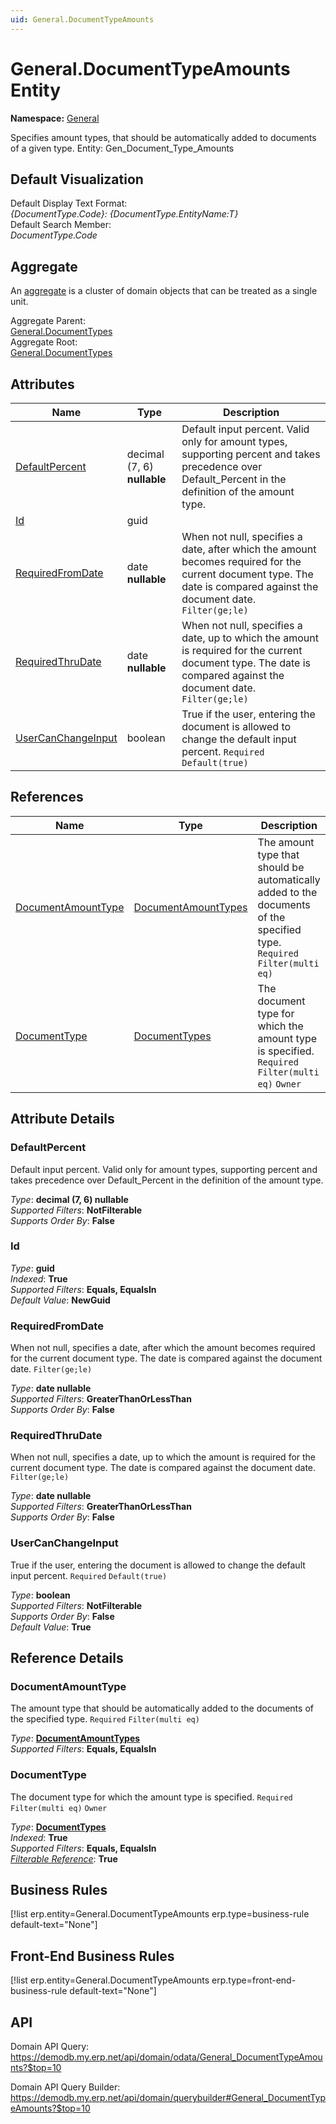```yaml
---
uid: General.DocumentTypeAmounts
---
```

# General.DocumentTypeAmounts Entity

**Namespace:** [General](General.md)  

Specifies amount types, that should be automatically added to documents of a given type. Entity: Gen_Document_Type_Amounts

## Default Visualization
Default Display Text Format:  
_{DocumentType.Code}: {DocumentType.EntityName:T}_  
Default Search Member:  
_DocumentType.Code_  

## Aggregate
An [aggregate](https://docs.erp.net/tech/advanced/concepts/aggregates.html) is a cluster of domain objects that can be treated as a single unit.  

Aggregate Parent:  
[General.DocumentTypes](General.DocumentTypes.md)  
Aggregate Root:  
[General.DocumentTypes](General.DocumentTypes.md)  

## Attributes

| Name | Type | Description |
| ---- | ---- | --- |
| [DefaultPercent](General.DocumentTypeAmounts.md#defaultpercent) | decimal (7, 6) __nullable__ | Default input percent. Valid only for amount types, supporting percent and takes precedence over Default_Percent in the definition of the amount type. 
| [Id](General.DocumentTypeAmounts.md#id) | guid |  
| [RequiredFromDate](General.DocumentTypeAmounts.md#requiredfromdate) | date __nullable__ | When not null, specifies a date, after which the amount becomes required for the current document type. The date is compared against the document date. `Filter(ge;le)` 
| [RequiredThruDate](General.DocumentTypeAmounts.md#requiredthrudate) | date __nullable__ | When not null, specifies a date, up to which the amount is required for the current document type. The date is compared against the document date. `Filter(ge;le)` 
| [UserCanChangeInput](General.DocumentTypeAmounts.md#usercanchangeinput) | boolean | True if the user, entering the document is allowed to change the default input percent. `Required` `Default(true)` 

## References

| Name | Type | Description |
| ---- | ---- | --- |
| [DocumentAmountType](General.DocumentTypeAmounts.md#documentamounttype) | [DocumentAmountTypes](General.DocumentAmountTypes.md) | The amount type that should be automatically added to the documents of the specified type. `Required` `Filter(multi eq)` |
| [DocumentType](General.DocumentTypeAmounts.md#documenttype) | [DocumentTypes](General.DocumentTypes.md) | The document type for which the amount type is specified. `Required` `Filter(multi eq)` `Owner` |


## Attribute Details

### DefaultPercent

Default input percent. Valid only for amount types, supporting percent and takes precedence over Default_Percent in the definition of the amount type.

_Type_: **decimal (7, 6) __nullable__**  
_Supported Filters_: **NotFilterable**  
_Supports Order By_: **False**  

### Id

_Type_: **guid**  
_Indexed_: **True**  
_Supported Filters_: **Equals, EqualsIn**  
_Default Value_: **NewGuid**  

### RequiredFromDate

When not null, specifies a date, after which the amount becomes required for the current document type. The date is compared against the document date. `Filter(ge;le)`

_Type_: **date __nullable__**  
_Supported Filters_: **GreaterThanOrLessThan**  
_Supports Order By_: **False**  

### RequiredThruDate

When not null, specifies a date, up to which the amount is required for the current document type. The date is compared against the document date. `Filter(ge;le)`

_Type_: **date __nullable__**  
_Supported Filters_: **GreaterThanOrLessThan**  
_Supports Order By_: **False**  

### UserCanChangeInput

True if the user, entering the document is allowed to change the default input percent. `Required` `Default(true)`

_Type_: **boolean**  
_Supported Filters_: **NotFilterable**  
_Supports Order By_: **False**  
_Default Value_: **True**  


## Reference Details

### DocumentAmountType

The amount type that should be automatically added to the documents of the specified type. `Required` `Filter(multi eq)`

_Type_: **[DocumentAmountTypes](General.DocumentAmountTypes.md)**  
_Supported Filters_: **Equals, EqualsIn**  

### DocumentType

The document type for which the amount type is specified. `Required` `Filter(multi eq)` `Owner`

_Type_: **[DocumentTypes](General.DocumentTypes.md)**  
_Indexed_: **True**  
_Supported Filters_: **Equals, EqualsIn**  
_[Filterable Reference](https://docs.erp.net/dev/domain-api/filterable-references.html)_: **True**  



## Business Rules

[!list erp.entity=General.DocumentTypeAmounts erp.type=business-rule default-text="None"]

## Front-End Business Rules

[!list erp.entity=General.DocumentTypeAmounts erp.type=front-end-business-rule default-text="None"]

## API

Domain API Query:
<https://demodb.my.erp.net/api/domain/odata/General_DocumentTypeAmounts?$top=10>

Domain API Query Builder:
<https://demodb.my.erp.net/api/domain/querybuilder#General_DocumentTypeAmounts?$top=10>

